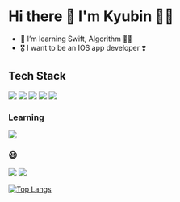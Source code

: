 # Hi there 👋 I'm Kyubin 🙌🏻

- 🌱 I’m learning Swift, Algorithm ✍🏻
- 🎖 I want to be an IOS app developer ❣️

## Tech Stack 
<img src="https://img.shields.io/badge/C-A8B9CC?style=flat-square&logo=C&logoColor=white"/></a>
<img src="https://img.shields.io/badge/C++-00599C?style=flat-square&logo=C%2B%2B&logoColor=white"/></a>
<img src="https://img.shields.io/badge/HTML-E34F26?style=flat-square&logo=html5&logoColor=white"/></a>
<img src="https://img.shields.io/badge/Mysql-4479A1?style=flat-square&logo=mysql&logoColor=white"/></a>
<img src="https://img.shields.io/badge/JavaScript-F7DF1E?style=flat-square&logo=JavaScript&logoColor=white"/></a>

### Learning
<img src="https://img.shields.io/badge/Swift-F05138?style=flat-square&logo=swift&logoColor=white"/></a>

### 😆
<a href="instagram.com/kyubin_lee"><img src="https://img.shields.io/badge/Instagram-E4405F?style=flat-square&logo=instagram&logoColor=white"/></a>
<a href="mailto:kyubin@kakao.com"><img src="https://img.shields.io/badge/Mail-FFCD00?style=flat-square&logo=gmail&logoColor=white"/></a>

[![Top Langs](https://github-readme-stats.vercel.app/api/top-langs/?username=kyubinle&layout=compact)](https://github.com/anuraghazra/github-readme-stats)

<!--
**KyubinLe/kyubinle** is a ✨ _special_ ✨ repository because its `README.md` (this file) appears on your GitHub profile.

Here are some ideas to get you started:

- 🔭 I’m currently working on ...
- 🌱 I’m currently learning ...
- 👯 I’m looking to collaborate on ...
- 🤔 I’m looking for help with ...
- 💬 Ask me about ...
- 📫 How to reach me: ...
- 😄 Pronouns: ...
- ⚡ Fun fact: ...
-->
